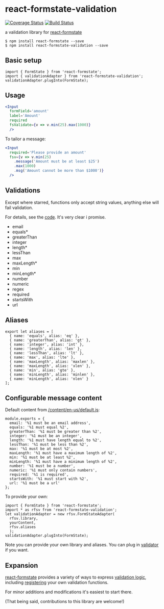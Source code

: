 # react-formstate-validation

[![Coverage Status](https://coveralls.io/repos/github/dtrelogan/react-formstate-validation/badge.svg?branch=master)](https://coveralls.io/github/dtrelogan/react-formstate-validation?branch=master)
[![Build Status](https://travis-ci.org/dtrelogan/react-formstate-validation.svg?branch=master)](https://travis-ci.org/dtrelogan/react-formstate-validation)

a validation library for [react-formstate](https://www.npmjs.com/package/react-formstate)

    $ npm install react-formstate --save
    $ npm install react-formstate-validation --save

## Basic setup

```es6
import { FormState } from 'react-formstate';
import { validationAdapter } from 'react-formstate-validation';
validationAdapter.plugInto(FormState);
```

## Usage

```jsx
<Input
  formField='amount'
  label='Amount'
  required
  fsValidate={v => v.min(25).max(1000)}
  />
```

To tailor a message:

```jsx
<Input
  required='Please provide an amount'
  fsv={v => v.min(25)
    .message('Amount must be at least $25')
    .max(1000)
    .msg('Amount cannot be more than $1000')}
  />
```

## Validations

Except where starred, functions only accept string values, anything else will fail validation.

For details, see the [code](/index.es6). It's very clear i promise.

- email
- equals*
- greaterThan
- integer
- length*
- lessThan
- max
- maxLength*
- min
- minLength*
- number
- numeric
- regex
- required
- startsWith
- url

## Aliases

```es6
export let aliases = [
  { name: 'equals', alias: 'eq' },
  { name: 'greaterThan', alias: 'gt' },
  { name: 'integer', alias: 'int' },
  { name: 'length', alias: 'len' },
  { name: 'lessThan', alias: 'lt' },
  { name: 'max', alias: 'lte' },
  { name: 'maxLength', alias: 'maxlen' },
  { name: 'maxLength', alias: 'xlen' },
  { name: 'min', alias: 'gte' },
  { name: 'minLength', alias: 'minlen' },
  { name: 'minLength', alias: 'nlen' }
];
```

## Configurable message content

Default content from [/content/en-us/default.js](/content/en-us/default.js):

```es6
module.exports = {
  email: '%1 must be an email address',
  equals: '%1 must equal %2',
  greaterThan: '%1 must be greater than %2',
  integer: '%1 must be an integer',
  length: '%1 must have length equal to %2',
  lessThan: '%1 must be less than %2',
  max: '%1 must be at most %2',
  maxLength: '%1 must have a maximum length of %2',
  min: '%1 must be at least %2',
  minLength: '%1 must have a minimum length of %2',
  number: '%1 must be a number',
  numeric: '%1 must only contain numbers',
  required: '%1 is required',
  startsWith: '%1 must start with %2',
  url: '%1 must be a url'
};
```

To provide your own:

```es6
import { FormState } from 'react-formstate';
import * as rfsv from 'react-formstate-validation';
let validationAdapter = new rfsv.FormStateAdapter(
  rfsv.library,
  yourContent,
  rfsv.aliases
  );
validationAdapter.plugInto(FormState);
```

Note you can provide your own library and aliases. You can plug in [validator](https://www.npmjs.com/package/validator) if you want.

## Expansion

[react-formstate](https://www.npmjs.com/package/react-formstate) provides a variety of ways to express [validation logic](https://github.com/dtrelogan/react-formstate/blob/master/docs/validationWiring.md), including [registering](https://github.com/dtrelogan/react-formstate/blob/master/docs/validationWiring.md#registering-validation-functions) your own validation functions.

For minor additions and modifications it's easiest to start there.

(That being said, contributions to this library are welcome!)

